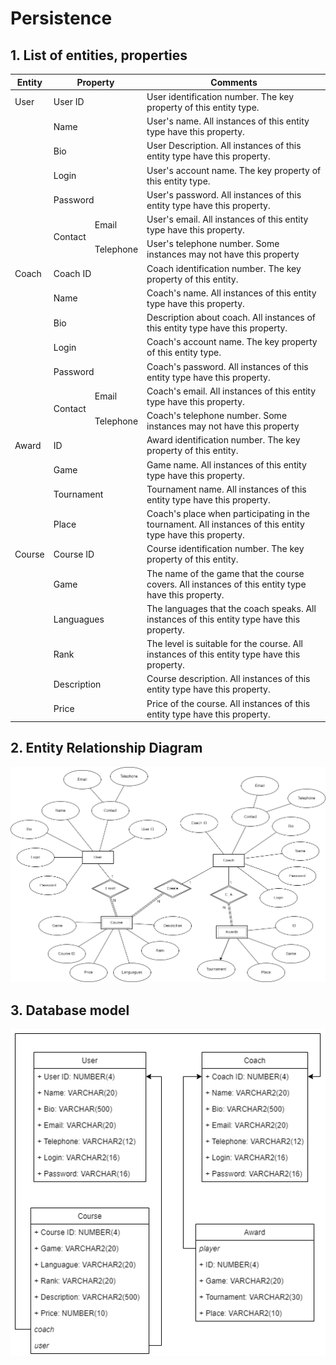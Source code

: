# Persistence

## 1. List of entities, properties

<table>
<thead>
  <tr>
    <th>Entity</th>
    <th colspan="2">Property</th>
    <th>Comments</th>
  </tr>
</thead>
<tbody>
  <tr>
    <td>User</td>
    <td colspan="2">User ID</td>
    <td>User identification number. The key property of this entity type.</td>
  </tr>
  <tr>
    <td></td>
    <td colspan="2">Name</td>
    <td>User's name. All instances of this entity type have this property.</td>
  </tr>
  <tr>
    <td></td>
    <td colspan="2">Bio</td>
    <td>User Description. All instances of this entity type have this property.</td>
  </tr>
  <tr>
    <td></td>
    <td colspan="2">Login</td>
    <td>User's account name. The key property of this entity type.</td>
  </tr>
  <tr>
    <td></td>
    <td colspan="2">Password</td>
    <td>User's password. All instances of this entity type have this property.</td>
  </tr>
  <tr>
    <td></td>
    <td rowspan="2">Contact</td>
    <td>Email</td>
    <td>User's email. All instances of this entity type have this property.</td>
  </tr>
  <tr>
    <td></td>
    <td>Telephone</td>
    <td>User's telephone number. Some instances may not have this property</td>
  </tr>
  <tr>
    <td>Coach</td>
    <td colspan="2">Coach ID</td>
    <td>Coach identification number. The key property of this entity.</td>
  </tr>
  <tr>
    <td></td>
    <td colspan="2">Name</td>
    <td>Coach's name. All instances of this entity type have this property.</td>
  </tr>
  <tr>
    <td></td>
    <td colspan="2">Bio</td>
    <td>Description about coach. All instances of this entity type have this property.</td>
  </tr>
  <tr>
    <td></td>
    <td colspan="2">Login</td>
    <td>Coach's account name. The key property of this entity type.</td>
  </tr>
  <tr>
    <td></td>
    <td colspan="2">Password</td>
    <td>Coach's password. All instances of this entity type have this property.</td>
  </tr>
  <tr>
    <td></td>
    <td rowspan="2">Contact</td>
    <td>Email</td>
    <td>Coach's email. All instances of this entity type have this property.</td>
  </tr>
  <tr>
    <td></td>
    <td>Telephone</td>
    <td>Coach's telephone number. Some instances may not have this property</td>
  </tr>
  <tr>
    <td>Award</td>
    <td colspan="2">ID</td>
    <td>Award identification number. The key property of this entity.</td>
  </tr>
  <tr>
    <td></td>
    <td colspan="2">Game</td>
    <td>Game name. All instances of this entity type have this property.</td>
  </tr>
  <tr>
    <td></td>
    <td colspan="2">Tournament</td>
    <td>Tournament name. All instances of this entity type have this property.</td>
  </tr>
  <tr>
    <td></td>
    <td colspan="2">Place</td>
    <td>Coach's place when participating in the tournament. All instances of this entity type have this property.</td>
  </tr>
  <tr>
    <td>Course</td>
    <td colspan="2">Course ID</td>
    <td>Course identification number. The key property of this entity.</td>
  </tr>
  <tr>
    <td></td>
    <td colspan="2">Game</td>
    <td>The name of the game that the course covers. All instances of this entity type have this property.</td>
  </tr>
  <tr>
    <td></td>
    <td colspan="2">Languagues</td>
    <td>The languages that the coach speaks. All instances of this entity type have this property.</td>
  </tr>
  <tr>
    <td></td>
    <td colspan="2">Rank</td>
    <td>The level is suitable for the course. All instances of this entity type have this property.</td>
  </tr>
  <tr>
    <td></td>
    <td colspan="2">Description</td>
    <td>Course description. All instances of this entity type have this property.</td>
  </tr>
  <tr>
    <td></td>
    <td colspan="2">Price</td>
    <td>Price of the course. All instances of this entity type have this property.</td>
  </tr>
</tbody>
</table>

## 2. Entity Relationship Diagram
![ER](https://github.com/kaitouz/ESportNetwork/blob/main/Image/ER.png)


## 3. Database model
![ER](https://github.com/kaitouz/ESportNetwork/blob/main/Image/db.png)
